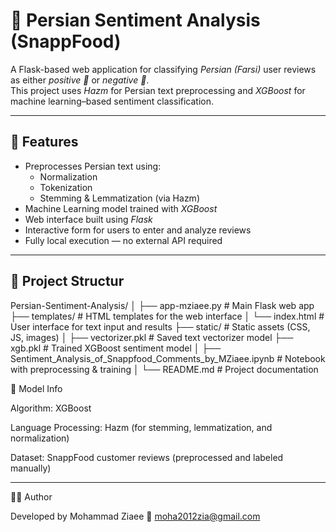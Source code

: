 # 🧠 Persian Sentiment Analysis (SnappFood)

A Flask-based web application for classifying *Persian (Farsi)* user reviews as either *positive 🙂* or *negative 🙁*.  
This project uses *Hazm* for Persian text preprocessing and *XGBoost* for machine learning–based sentiment classification.

---

## 🚀 Features

- Preprocesses Persian text using:
  - Normalization  
  - Tokenization  
  - Stemming & Lemmatization (via Hazm)
- Machine Learning model trained with *XGBoost*
- Web interface built using *Flask*
- Interactive form for users to enter and analyze reviews
- Fully local execution — no external API required

---

## 🧩 Project Structur
Persian-Sentiment-Analysis/
│
├── app-mziaee.py               # Main Flask web app
├── templates/                  # HTML templates for the web interface
│   └── index.html              # User interface for text input and results
├── static/                     # Static assets (CSS, JS, images)
│
├── vectorizer.pkl              # Saved text vectorizer model
├── xgb.pkl                     # Trained XGBoost sentiment model
│
├── Sentiment_Analysis_of_Snappfood_Comments_by_MZiaee.ipynb   # Notebook with preprocessing & training
│
└── README.md                   # Project documentation

🧠 Model Info

Algorithm: XGBoost

Language Processing: Hazm (for stemming, lemmatization, and normalization)

Dataset: SnappFood customer reviews (preprocessed and labeled manually)



---

👨‍💻 Author

Developed by Mohammad Ziaee
📧 moha2012zia@gmail.com
